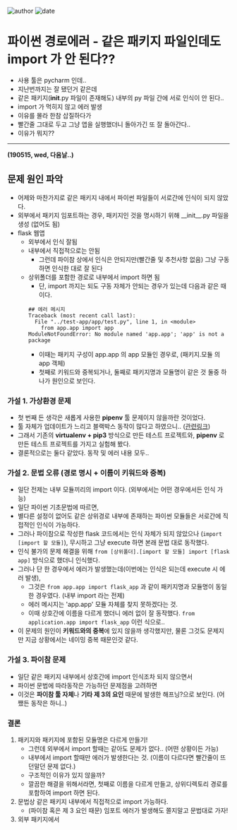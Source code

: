 
![author](https://img.shields.io/badge/author-daesungRa-lightgray.svg?style=flat-square)
![date](https://img.shields.io/badge/date-190514-lightgray.svg?style=flat-square)

# 파이썬 경로에러 - 같은 패키지 파일인데도 import 가 안 된다??

- 사용 툴은 pycharm 인데..
- 지난번까지는 잘 됐던거 같은데
- 같은 패키지(__init__.py 파일이 존재해도) 내부의 py 파일 간에 서로 인식이 안 된다..
- import 가 먹히지 않고 에러 발생
- 이유를 몰라 한참 삽질하다가
- 빨간줄 그대로 두고 그냥 앱을 실행했더니 돌아가긴 또 잘 돌아간다..
- 이유가 뭐지??

---

**(190515, wed, 다음날..)**

## 문제 원인 파악

- 어제와 마찬가지로 같은 패키지 내에서 파이썬 파일들이 서로간에 인식이 되지 않았다.
- 외부에서 패키지 임포트하는 경우, 패키지인 것을 명시하기 위해 \_\_init__.py 파일을 생성 (없어도 됨)
- flask 웹앱
    * 외부에서 인식 잘됨
    * 내부에서 직접적으로는 안됨
        - 그런데 파이참 상에서 인식은 안되지만(빨간줄 및 추천사항 없음) 그냥 구동하면 인식한 대로 잘 된다
    * 상위폴더를 포함한 경로로 내부에서 import 하면 됨
        - 단, import 까지는 되도 구동 자체가 안되는 경우가 있는데 다음과 같은 때이다.
        ```text
        ## 에러 메시지
        Traceback (most recent call last):
          File "../test-app/app/test.py", line 1, in <module>
            from app.app import app
        ModuleNotFoundError: No module named 'app.app'; 'app' is not a package
        ```
        - 이때는 패키지 구성이 app.app 의 app 모듈인 경우로, (패키지.모듈 의 app 객체)
        - 첫째로 키워드와 중복되거나, 둘째로 패키지명과 모듈명이 같은 것 둘중 하나가 원인으로 보인다.

### 가설 1. 가상환경 문제

- 첫 번째 든 생각은 새롭게 사용한 **pipenv** 툴 문제이지 않을까란 것이었다.
- 툴 자체가 업데이트가 느리고 블랙박스 동작이 많다고 하였으니.. ([관련링크](https://velog.io/@doondoony/pipenv-101))
- 그래서 기존의 **virtualenv + pip3** 방식으로 만든 테스트 프로젝트와, **pipenv** 로 만든 테스트 프로젝트를 가지고 실험해 봤다.
- 결론적으로는 둘다 같았다. 동작 및 에러 내용 모두..

### 가설 2. 문법 오류 (경로 명시 + 이름이 키워드와 중복)

- 일단 전제는 내부 모듈끼리의 import 이다. (외부에서는 어떤 경우에서든 인식 가능)
- 일단 파이썬 기초문법에 따르면,
- 별다른 설정이 없어도 같은 상위경로 내부에 존재하는 파이썬 모듈들은 서로간에 직접적인 인식이 가능하다.
- 그러나 파이참으로 작성한 flask 코드에서는 인식 자체가 되지 않았으나 (```import [import 할 모듈]```), 무시하고 그냥 execute 하면 본래 문법 대로 동작했다.
- 인식 불가의 문제 해결을 위해 ```from [상위폴더].[import 할 모듈] import [flask app]``` 방식으로 했더니 인식했다.
- 그러나 단 한 경우에서 에러가 발생했는데(이번에는 인식은 되는데 execute 시 에러 발생),
    * 그것은 ```from app.app import flask_app``` 과 같이 패키지명과 모듈명이 동일한 경우였다. (내부 import 라는 전제)
    * 에러 메시지는 'app.app' 모듈 자체를 찾지 못하겠다는 것.
    * 이때 상호간에 이름을 다르게 했더니 에러 없이 잘 동작했다. ```from application.app import flask_app``` 이런 식으로..
- 이 문제의 원인이 **키워드와의 중복**에 있지 않을까 생각했지만, 물론 그것도 문제지만 지금 상황에서는 네이밍 중복 때문인것 같다.

### 가설 3. 파이참 문제

- 일단 같은 패키지 내부에서 상호간에 import 인식조차 되지 않으면서
- 파이썬 문법에 따라동작은 가능하던 문제점을 고려하면
- 이것은 **파이참 툴 자체**나 **기타 제 3의 요인** 때문에 발생한 해프닝?으로 보인다. (어쨌든 동작은 하니..)

### 결론

1. 패키지와 패키지에 포함된 모듈명은 다르게 만들기!
    * 그런데 외부에서 import 할때는 같아도 문제가 없다.. (어떤 상황이든 가능)
    * 내부에서 import 할때만 에러가 발생한다는 것. (이름이 다르다면 빨간줄이 뜨던말던 문제 없다.)
    * 구조적인 이유가 있지 않을까?
    * 깔끔한 해결을 위해서라면, 첫째로 이름을 다르게 만들고, 상위디렉토리 경로를 포함하여 import 하면 된다.
2. 문법상 같은 패키지 내부에서 직접적으로 import 가능하다.
    * (파이참 혹은 제 3 요인 때문) 임포트 에러가 발생해도 쫄지말고 문법대로 가자!
3. 외부 패키지에서 


